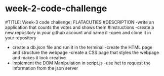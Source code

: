 # week-2-code-challenge
#TITLE:
 Week-3 code challenge; FLATACUTIES
#DESCRIPTION
-write an application that counts the votes and shows them
#instructions 
-create a new repository in your github account and name it
-open and clone it in your repository 
- create a db.json file and run it in the terminal
-create the HTML page and structure the webpage
-create a CSS page that styles the webpage and makes it look creative
- implement the DOM Manipulation in script.js
-use het to request the information from the json server
